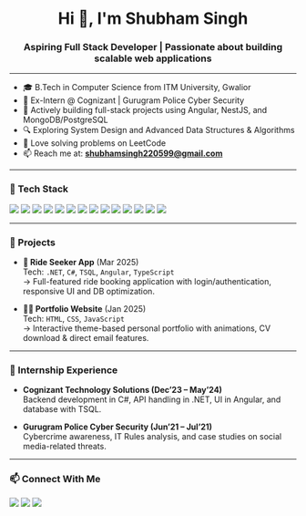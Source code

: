 <h1 align="center">Hi 👋, I'm Shubham Singh</h1>
<h3 align="center">Aspiring Full Stack Developer | Passionate about building scalable web applications</h3>

---

- 🎓 B.Tech in Computer Science from ITM University, Gwalior
- 💼 Ex-Intern @ Cognizant | Gurugram Police Cyber Security
- 🚀 Actively building full-stack projects using Angular, NestJS, and MongoDB/PostgreSQL
- 🔍 Exploring System Design and Advanced Data Structures & Algorithms
- 🧠 Love solving problems on LeetCode
- 📫 Reach me at: **shubhamsingh220599@gmail.com**

---

### 🚀 Tech Stack

<p align="left">
  <img src="https://img.shields.io/badge/Java-007396?style=for-the-badge&logo=java&logoColor=white" />
  <img src="https://img.shields.io/badge/C%23-239120?style=for-the-badge&logo=c-sharp&logoColor=white" />
  <img src="https://img.shields.io/badge/HTML5-e34c26?style=for-the-badge&logo=html5&logoColor=white" />
  <img src="https://img.shields.io/badge/CSS3-1572B6?style=for-the-badge&logo=css3&logoColor=white" />
  <img src="https://img.shields.io/badge/JavaScript-f7df1e?style=for-the-badge&logo=javascript&logoColor=black" />
  <img src="https://img.shields.io/badge/TypeScript-3178C6?style=for-the-badge&logo=typescript&logoColor=white" />
  <img src="https://img.shields.io/badge/Angular-DD0031?style=for-the-badge&logo=angular&logoColor=white" />
  <img src="https://img.shields.io/badge/Bootstrap-7952B3?style=for-the-badge&logo=bootstrap&logoColor=white" />
  <img src="https://img.shields.io/badge/NestJS-E0234E?style=for-the-badge&logo=nestjs&logoColor=white" />
  <img src="https://img.shields.io/badge/MongoDB-47A248?style=for-the-badge&logo=mongodb&logoColor=white" />
  <img src="https://img.shields.io/badge/PostgreSQL-336791?style=for-the-badge&logo=postgresql&logoColor=white" />
  <img src="https://img.shields.io/badge/REST--API-00599C?style=for-the-badge&logo=fastapi&logoColor=white" />
  <img src="https://img.shields.io/badge/N--Unit-85BE2B?style=for-the-badge&logo=.net&logoColor=white" />
  <img src="https://img.shields.io/badge/Figma-F24E1E?style=for-the-badge&logo=figma&logoColor=white" />
</p>

---

### 🧩 Projects

- **🚗 Ride Seeker App** (Mar 2025)  
  Tech: `.NET`, `C#`, `TSQL`, `Angular`, `TypeScript`  
  → Full-featured ride booking application with login/authentication, responsive UI and DB optimization.

- **🧑‍💻 Portfolio Website** (Jan 2025)  
  Tech: `HTML`, `CSS`, `JavaScript`  
  → Interactive theme-based personal portfolio with animations, CV download & direct email features.

---

### 💼 Internship Experience

- **Cognizant Technology Solutions (Dec’23 – May’24)**  
  Backend development in C#, API handling in .NET, UI in Angular, and database with TSQL.

- **Gurugram Police Cyber Security (Jun’21 – Jul’21)**  
  Cybercrime awareness, IT Rules analysis, and case studies on social media-related threats.

---

### 📫 Connect With Me

<p align="left">
  <a href="mailto:shubhamsingh220599@gmail.com"><img src="https://img.shields.io/badge/Gmail-D14836?style=for-the-badge&logo=gmail&logoColor=white" /></a>
  <a href="https://www.linkedin.com/in/shubham-singh-98bab418a/"><img src="https://img.shields.io/badge/LinkedIn-0077B5?style=for-the-badge&logo=linkedin&logoColor=white" /></a>
  <a href="https://leetcode.com/u/Shubhamsingh_2707/"><img src="https://img.shields.io/badge/LeetCode-FFA116?style=for-the-badge&logo=leetcode&logoColor=black" /></a>
</p>
